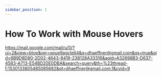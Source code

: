 ```yaml
---
sidebar_position: 1
---
```


# How To Work with Mouse Hovers

https://mail.google.com/mail/u/0/?ui=2&view=btop&ver=xpue9agcle64&q=dhaeffner@gmail.com&qs=true&qid=6B9D8D80-2D02-4643-8419-238128A33316&aqid=A32698B3-D637-4583-A713-E54BD20E0DBA&search=query&th=%23thread-f:1530133805485085682&qt=dhaeffner@gmail.com.1&cvid=9
